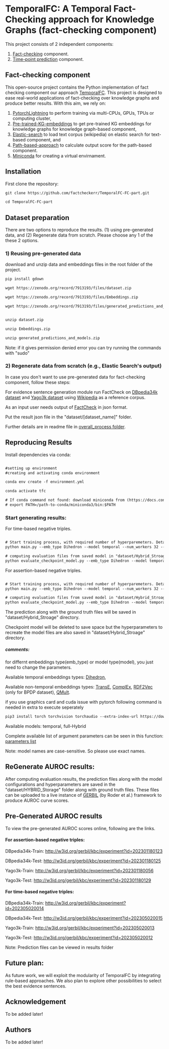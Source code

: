 # TemporalFC: A Temporal Fact-Checking approach for Knowledge Graphs (fact-checking component)

This project consists of 2 independent components:
1. [Fact-checking](https://github.com/dice-group/TemporalFC/TemporalFC-FC-part) component.
2. [Time-point prediction](https://github.com/dice-group/TemporalFC) component.


## Fact-checking component

This open-source project contains the Python implementation of fact checking component our approach [TemporalFC](https://github.com/factcheckerr/TemporalFC). This project is designed to ease real-world applications of fact-checking over knowledge graphs and produce better results. With this aim, we rely on:

1. [PytorchLightning](https://www.pytorchlightning.ai/) to perform training via multi-CPUs, GPUs, TPUs or  computing cluster, 
2. [Pre-trained-KG-embeddings](https://embeddings.cc/) to get pre-trained KG embeddings for knowledge graphs for knowledge graph-based component, 
3. [Elastic-search](https://www.elastic.co/blog/loading-wikipedia) to load text corpus (wikipedia) on elastic search for text-based component, and
4. [Path-based-approach](https://github.com/dice-group/COPAAL/tree/develop) to calculate output score for the path-based component.
5. [Miniconda](https://docs.conda.io/en/latest/miniconda.html#linux-installers) for creating a virtual envirnament. 


## Installation
First clone the repository:
``` html
git clone https://github.com/factcheckerr/TemporalFC-FC-part.git

cd TemporalFC-FC-part
``` 

## Dataset preparation
There are two options to reproduce the results. (1) using pre-generated data, and (2) Regenerate data from scratch.
Please choose any 1 of the these 2 options.

### 1) Reusing pre-generated data
download and unzip data and embeddings files in the root folder of the project.

``` html
pip install gdown

wget https://zenodo.org/record/7913193/files/dataset.zip

wget https://zenodo.org/record/7913193/files/Embeddings.zip

wget https://zenodo.org/record/7913193/files/generated_predictions_and_models.zip


unzip dataset.zip

unzip Embeddings.zip

unzip generated_predictions_and_models.zip
``` 


Note: if it gives permission denied error you can try running the commands with "sudo"

### 2) Regenerate data from scratch (e.g., Elastic Search's output)
In case you don't want to use pre-generated data for fact-checking component, follow these steps:

For evidence sentence generation module run FactCheck on [DBpedia34k dataset](https://link.springer.com/chapter/10.1007/978-3-031-06981-9_15) and [Yago3k dataset](https://link.springer.com/chapter/10.1007/978-3-031-06981-9_15) using [Wikipedia](https://www.elastic.co/blog/loading-wikipedia) as a reference corpus. 

As an input user needs output of [FactCheck](https://github.com/dice-group/FactCheck/tree/develop-for-FROCKG-branch) in json format.

Put the result json file in the "dataset/[dataset_name]" folder.

Further details are in readme file in [overall_process folder](https://github.com/factcheckerr/TemporalFC-FC-part/tree/master/overall_process).

## Reproducing Results
Install dependencies via conda:
``` html

#setting up environment
#creating and activating conda environment

conda env create -f environment.yml

conda activate tfc

# If conda command not found: download miniconda from (https://docs.conda.io/en/latest/miniconda.html#linux-installers) and set the path: 
# export PATH=/path-to-conda/miniconda3/bin:$PATH

```
### Start generating results:

For time-based negative triples.
``` html

# Start training process, with required number of hyperparemeters. Details about other hyperparameters is in main.py file.
python main.py --emb_type Dihedron --model temporal --num_workers 32 --min_num_epochs 10 --max_num_epochs 1000 --check_val_every_n_epochs 10 --eval_dataset Dbpedia5 --negative_triple_generation corrupted-time-based

# computing evaluation files from saved model in "dataset/Hybrid_Stroage" directory
python evaluate_checkpoint_model.py --emb_type Dihedron --model temporal --num_workers 32 --min_num_epochs 10 --max_num_epochs 1000 --check_val_every_n_epochs 10 --eval_dataset Dbpedia5 --negative_triple_generation corrupted-time-based

``` 

For assertion-based negative triples.
``` html

# Start training process, with required number of hyperparemeters. Details about other hyperparameters is in main.py file.
python main.py --emb_type Dihedron --model temporal --num_workers 32 --min_num_epochs 10 --max_num_epochs 1000 --check_val_every_n_epochs 10 --eval_dataset Dbpedia5 --negative_triple_generation corrupted-triple-based

# computing evaluation files from saved model in "dataset/Hybrid_Stroage" directory
python evaluate_checkpoint_model.py --emb_type Dihedron --model temporal --num_workers 32 --min_num_epochs 10 --max_num_epochs 1000 --check_val_every_n_epochs 10 --eval_dataset Dbpedia5 --negative_triple_generation corrupted-triple-based

``` 


The prediction along with the ground truth files will be saved in "dataset/Hybrid_Stroage" directory. 

Checkpoint model will be deleted to save space but the hyperparameters to recreate the model files are also saved in "dataset/Hybrid_Stroage" directory.
##### comments:
for differnt embeddings type(emb_type) or model type(model), you just need to change the parameters.

Available temporal embeddings types:
[Dihedron](https://arxiv.org/pdf/2008.03130.pdf),

Available non-temporal embeddings types:
[TransE](https://everest.hds.utc.fr/lib/exe/fetch.php?media=en:cr_paper_nips13.pdf), [ComplEx](https://arxiv.org/abs/2008.03130), [RDF2Vec](https://madoc.bib.uni-mannheim.de/41307/1/Ristoski_RDF2Vec.pdf) (only for BPDP dataset), [QMult](https://arxiv.org/pdf/2106.15230.pdf).

if you use graphics card and cuda issue with pytorch following command is needed in extra to execute seperately

``` html
pip3 install torch torchvision torchaudio --extra-index-url https://download.pytorch.org/whl/cu113
``` 


Available models:
temporal, full-Hybrid

Complete available list of argument parameters can be seen in this function: [parameters list](https://github.com/factcheckerr/TemporalFC-FC-part/blob/facf5c4a352c99952642e460c2262aa50a5bfabf/main.py#L10)

Note: model names are case-sensitive. So please use exact names.

## ReGenerate AUROC results:
After computing evaluation results, the prediction files along with the model configurations and hyperparameters are saved in the "dataset/HYBRID_Storage" folder along with ground truth files.
These files can be uploaded to a live instance of [GERBIL](http://swc2017.aksw.org/gerbil/config) (by Roder et al.) framework to produce AUROC curve scores.  

## Pre-Generated AUROC results
To view the pre-generated AUROC scores online, following are the links.

#### For assertion-based negative triples:

DBpedia34k-Train: http://w3id.org/gerbil/kbc/experiment?id=202301180123

DBpedia34k-Test: http://w3id.org/gerbil/kbc/experiment?id=202301180125

Yago3k-Train: http://w3id.org/gerbil/kbc/experiment?id=202301180056

Yago3k-Test: http://w3id.org/gerbil/kbc/experiment?id=202301180129

#### For time-based negative triples:

DBpedia34k-Train: http://w3id.org/gerbil/kbc/experiment?id=202305020014

DBpedia34k-Test: http://w3id.org/gerbil/kbc/experiment?id=202305020015

Yago3k-Train: http://w3id.org/gerbil/kbc/experiment?id=202305020013

Yago3k-Test: http://w3id.org/gerbil/kbc/experiment?id=202305020012

Note: Prediction files can be viewed in results folder

## Future plan:
As future work, we will exploit the modularity of TemporalFC by integrating rule-based approaches. We also plan to explore other possibilities to select the best evidence sentences.

## Acknowledgement 
To be added later!
## Authors
To be added later!






